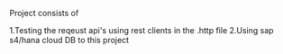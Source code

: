 Project consists of 


1.Testing the reqeust api's using rest clients in the .http file
2.Using sap s4/hana cloud DB to this project
